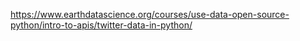 https://www.earthdatascience.org/courses/use-data-open-source-python/intro-to-apis/twitter-data-in-python/